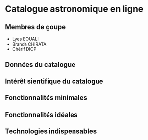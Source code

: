 # Catalogue astronomique en ligne

## Membres de goupe
- Lyes BOUALI
- Branda CHIRATA
- Chérif DIOP

## Données du catalogue

## Intérêt sientifique du catalogue

## Fonctionnalités minimales

## Fonctionnalités idéales

## Technologies indispensables 
